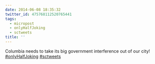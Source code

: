 ```yaml
---
date: 2014-06-08 18:35:32
twitter_id: 475768112520765441
tags:
  - micropost
  - onlyHalfJoking
  - sctweets
title: ''
---
```


Columbia needs to take its big government interference out of our city! [#onlyHalfJoking](https://twitter.com/hashtag/onlyHalfJoking) [#sctweets](https://twitter.com/hashtag/sctweets)
